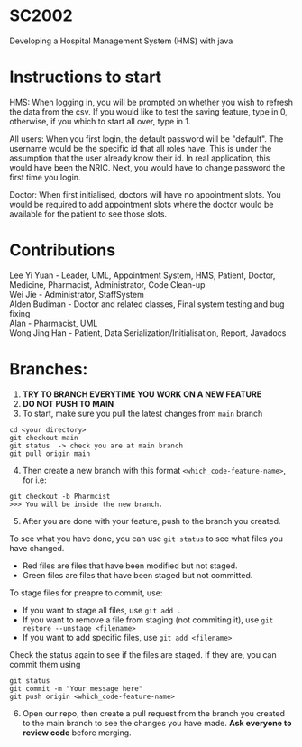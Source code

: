 # SC2002
Developing a Hospital Management System (HMS) with java

# Instructions to start
HMS:
When logging in, you will be prompted on whether you wish to refresh the data from the csv. If you would like to test the saving feature, type in 0, otherwise, if you which to start all over, type in 1. 

All users:
When you first login, the default password will be "default". The username would be the specific id that all roles have. This is under the assumption that the user already know their id. In real application, this would have been the NRIC. Next, you would have to change password the first time you login. 

Doctor:
When first initialised, doctors will have no appointment slots. You would be required to add appointment slots where the doctor would be available for the patient to see those slots. 

# Contributions
Lee Yi Yuan - Leader, UML, Appointment System, HMS, Patient, Doctor, Medicine, Pharmacist, Administrator, Code Clean-up  
Wei Jie - Administrator, StaffSystem  
Alden Budiman - Doctor and related classes, Final system testing and bug fixing  
Alan - Pharmacist, UML  
Wong Jing Han - Patient, Data Serialization/Initialisation, Report, Javadocs  

# Branches:
1. **TRY TO BRANCH EVERYTIME YOU WORK ON A NEW FEATURE**
2. **DO NOT PUSH TO MAIN**
3. To start, make sure you pull the latest changes from `main` branch
```
cd <your directory>
git checkout main
git status  -> check you are at main branch
git pull origin main
```

4. Then create a new branch with this format `<which_code-feature-name>`, for i.e: 
```
git checkout -b Pharmcist  
>>> You will be inside the new branch.
```

5. After you are done with your feature, push to the branch you created.

To see what you have done, you can use `git status` to see what files you have changed.
-  Red files are files that have been modified but not staged.
- Green files are files that have been staged but not committed.

To stage files for preapre to commit, use: 
- If you want to stage all files, use `git add .`
- If you want to remove a file from staging (not commiting it), use `git restore --unstage <filename>`
- If you want to add specific files, use `git add <filename>`

Check the status again to see if the files are staged. If they are, you can commit them using 

```
git status
git commit -m "Your message here"
git push origin <which_code-feature-name>
```

6. Open our repo, then create a pull request from the branch you created to the main branch to see the changes you have made. **Ask everyone to review code** before merging.
